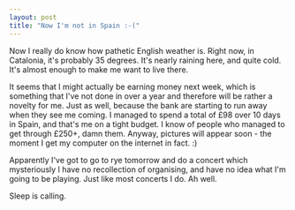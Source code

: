 ```yaml
---
layout: post
title: "Now I'm not in Spain :-("
---
```

Now I really do know how pathetic English weather is. Right now, in Catalonia,
it's probably 35 degrees. It's nearly raining here, and quite cold. It's
almost enough to make me want to live there.

It seems that I might actually be earning money next week, which is something
that I've not done in over a year and therefore will be rather a novelty for
me. Just as well, because the bank are starting to run away when they see me
coming. I managed to spend a total of £98 over 10 days in Spain, and that's me
on a tight budget. I know of people who managed to get through £250+, damn
them. Anyway, pictures will appear soon - the moment I get my computer on the
internet in fact. :)

Apparently I've got to go to rye tomorrow and do a concert which mysteriously
I have no recollection of organising, and have no idea what I'm going to be
playing. Just like most concerts I do. Ah well.

Sleep is calling.
